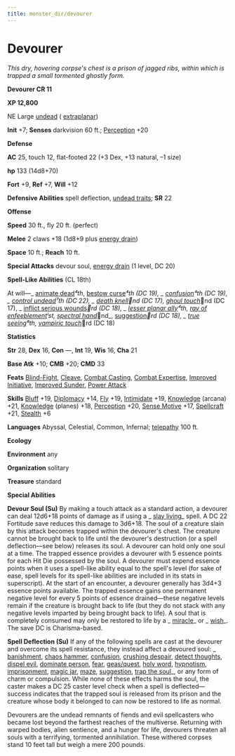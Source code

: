 ```yaml
---
title: monster_dir/devourer
---
```

# Devourer

_This dry, hovering corpse's chest is a prison of jagged ribs, within which is trapped a small tormented ghostly form._

**Devourer CR 11**

**XP 12,800**

NE Large [undead](creatureTypes#_undead) ( [extraplanar](creatureTypes#_extraplanar-subtype))

**Init** +7; **Senses** darkvision 60 ft.; [Perception](../skill_dir/perception#_perception) +20

**Defense**

**AC** 25, touch 12, flat-footed 22 (+3 Dex, +13 natural, –1 size)

**hp** 133 (14d8+70)

**Fort** +9, **Ref** +7, **Will** +12

**Defensive Abilities** spell deflection, [undead traits](universalMonsterRules#_undead-traits); **SR** 22

**Offense**

**Speed** 30 ft., fly 20 ft. (perfect)

**Melee** 2 claws +18 (1d8+9 plus [energy drain](universalMonsterRules#_energy-drain))

**Space** 10 ft.; **Reach** 10 ft.

**Special Attacks** devour soul, [energy drain](universalMonsterRules#_energy-drain) (1 level, DC 20)

**Spell-Like Abilities** (CL 18th)

At will—_ [animate dead](../spell_dir/animateDead#_animate-dead)_⁴th_, [bestow curse](../spell_dir/bestowCurse#_bestow-curse)_⁴th (DC 19), _ [confusion](../spell_dir/confusion#_confusion)_⁴th (DC 19), _ [control undead](../spell_dir/controlUndead#_control-undead)_⁷th (DC 22), _ [death knell](../spell_dir/deathKnell#_death-knell)_⁲nd (DC 17)_, [ghoul touch](../spell_dir/ghoulTouch#_ghoul-touch)_⁲nd (DC 17), _ [inflict serious wounds](../spell_dir/inflictSeriousWounds#_inflict-serious-wounds)_⁳rd (DC 18), _ [lesser planar ally](../spell_dir/planarAlly#_planar-ally-lesser)_⁴th_, [ray of enfeeblement](../spell_dir/rayOfEnfeeblement#_ray-of-enfeeblement)_ⁱst_, [spectral hand](../spell_dir/spectralHand#_spectral-hand)_⁲nd_, [suggestion](../spell_dir/suggestion#_suggestion)_⁳rd (DC 18), _ [true seeing](../spell_dir/trueSeeing#_true-seeing)_⁶th_, [vampiric touch](../spell_dir/vampiricTouch#_vampiric-touch)_⁳rd (DC 18)

**Statistics**

**Str** 28, **Dex** 16, **Con** —, **Int** 19, **Wis** 16, **Cha** 21

**Base Atk** +10; **CMB** +20; **CMD** 33

**Feats** [Blind-Fight](../feats#_blind-fight), [Cleave](../feats#_cleave), [Combat Casting](../feats#_combat-casting), [Combat Expertise](../feats#_combat-expertise), [Improved Initiative](../feats#_improved-initiative), [Improved Sunder](../feats#_improved-sunder), [Power Attack](../feats#_power-attack)

**Skills** [Bluff](../skill_dir/bluff#_bluff) +19, [Diplomacy](../skill_dir/diplomacy#_diplomacy) +14, [Fly](../skill_dir/fly#_fly) +19, [Intimidate](../skill_dir/intimidate#_intimidate) +19, [Knowledge](../skill_dir/knowledge#_knowledge) (arcana) +21, [Knowledge](../skill_dir/knowledge#_knowledge) (planes) +18, [Perception](../skill_dir/perception#_perception) +20, [Sense Motive](../skill_dir/senseMotive#_sense-motive) +17, [Spellcraft](../skill_dir/spellcraft#_spellcraft) +21, [Stealth](../skill_dir/stealth#_stealth) +6

**Languages** Abyssal, Celestial, Common, Infernal; [telepathy](universalMonsterRules#_telepathy) 100 ft.

**Ecology**

**Environment** any

**Organization** solitary

**Treasure** standard

**Special Abilities**

**Devour Soul (Su)** By making a touch attack as a standard action, a devourer can deal 12d6+18 points of damage as if using a _ [slay living](../spell_dir/slayLiving#_slay-living)_ spell. A DC 22 Fortitude save reduces this damage to 3d6+18. The soul of a creature slain by this attack becomes trapped within the devourer's chest. The creature cannot be brought back to life until the devourer's destruction (or a spell deflection—see below) releases its soul. A devourer can hold only one soul at a time. The trapped essence provides a devourer with 5 essence points for each Hit Die possessed by the soul. A devourer must expend essence points when it uses a spell-like ability equal to the spell's level (for sake of ease, spell levels for its spell-like abilities are included in its stats in superscript). At the start of an encounter, a devourer generally has 3d4+3 essence points available. The trapped essence gains one permanent negative level for every 5 points of essence drained—these negative levels remain if the creature is brought back to life (but they do not stack with any negative levels imparted by being brought back to life). A soul that is completely consumed may only be restored to life by a _ [miracle](../spell_dir/miracle#_miracle)_ or _ [wish](../spell_dir/wish#_wish)_. The save DC is Charisma-based.

**Spell Deflection (Su)** If any of the following spells are cast at the devourer and overcome its spell resistance, they instead affect a devoured soul: _ [banishment](../spell_dir/banishment#_banishment), [chaos hammer](../spell_dir/chaosHammer#_chaos-hammer), [confusion](../spell_dir/confusion#_confusion), [crushing despair](../spell_dir/crushingDespair#_crushing-despair), [detect thoughts](../spell_dir/detectThoughts#_detect-thoughts), [dispel evil](../spell_dir/dispelEvil#_dispel-evil), [dominate person](../spell_dir/dominatePerson#_dominate-person), [fear](../spell_dir/fear#_fear), [geas/quest](../spell_dir/geasQuest#_geas-quest), [holy word](../spell_dir/holyWord#_holy-word), [hypnotism](../spell_dir/hypnotism#_hypnotism), [imprisonment](../spell_dir/imprisonment#_imprisonment), [magic jar](../spell_dir/magicJar#_magic-jar), [maze](../spell_dir/maze#_maze), [suggestion](../spell_dir/suggestion#_suggestion), [trap the soul](../spell_dir/trapTheSoul#_trap-the-soul)_, or any form of charm or compulsion. While none of these effects harms the soul, the caster makes a DC 25 caster level check when a spell is deflected—success indicates that the trapped soul is released from its prison and the creature whose body it belonged to can now be restored to life as normal.

Devourers are the undead remnants of fiends and evil spellcasters who became lost beyond the farthest reaches of the multiverse. Returning with warped bodies, alien sentience, and a hunger for life, devourers threaten all souls with a terrifying, tormented annihilation. These withered corpses stand 10 feet tall but weigh a mere 200 pounds.

